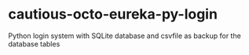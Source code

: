 # cautious-octo-eureka-py-login
Python login system with SQLite database and csvfile as backup for the database tables
